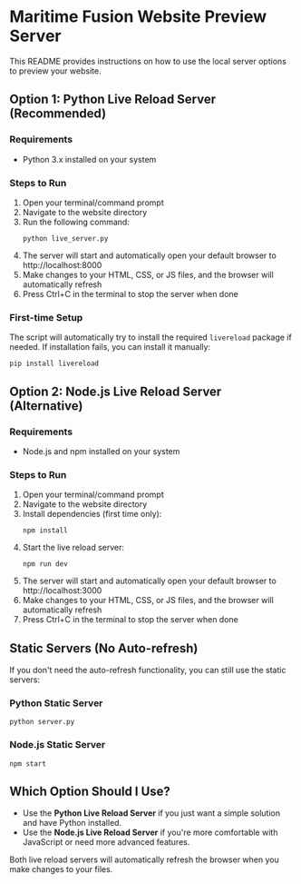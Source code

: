 # Maritime Fusion Website Preview Server

This README provides instructions on how to use the local server options to preview your website.

## Option 1: Python Live Reload Server (Recommended)

### Requirements
- Python 3.x installed on your system

### Steps to Run
1. Open your terminal/command prompt
2. Navigate to the website directory
3. Run the following command:
   ```
   python live_server.py
   ```
4. The server will start and automatically open your default browser to http://localhost:8000
5. Make changes to your HTML, CSS, or JS files, and the browser will automatically refresh
6. Press Ctrl+C in the terminal to stop the server when done

### First-time Setup
The script will automatically try to install the required `livereload` package if needed. If installation fails, you can install it manually:
```
pip install livereload
```

## Option 2: Node.js Live Reload Server (Alternative)

### Requirements
- Node.js and npm installed on your system

### Steps to Run
1. Open your terminal/command prompt
2. Navigate to the website directory
3. Install dependencies (first time only):
   ```
   npm install
   ```
4. Start the live reload server:
   ```
   npm run dev
   ```
5. The server will start and automatically open your default browser to http://localhost:3000
6. Make changes to your HTML, CSS, or JS files, and the browser will automatically refresh
7. Press Ctrl+C in the terminal to stop the server when done

## Static Servers (No Auto-refresh)

If you don't need the auto-refresh functionality, you can still use the static servers:

### Python Static Server
```
python server.py
```

### Node.js Static Server
```
npm start
```

## Which Option Should I Use?

- Use the **Python Live Reload Server** if you just want a simple solution and have Python installed.
- Use the **Node.js Live Reload Server** if you're more comfortable with JavaScript or need more advanced features.

Both live reload servers will automatically refresh the browser when you make changes to your files. 